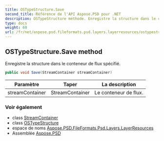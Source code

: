 ```yaml
---
title: OSTypeStructure.Save
second_title: Référence de l'API Aspose.PSD pour .NET
description: OSTypeStructure méthode. Enregistre la structure dans le conteneur de flux spécifié.
type: docs
weight: 60
url: /fr/net/aspose.psd.fileformats.psd.layers.layerresources/ostypestructure/save/
---
```

## OSTypeStructure.Save method

Enregistre la structure dans le conteneur de flux spécifié.

```csharp
public void Save(StreamContainer streamContainer)
```

| Paramètre | Taper | La description |
| --- | --- | --- |
| streamContainer | StreamContainer | Le conteneur de flux. |

### Voir également

* class [StreamContainer](../../../aspose.psd/streamcontainer/)
* class [OSTypeStructure](../)
* espace de noms [Aspose.PSD.FileFormats.Psd.Layers.LayerResources](../../ostypestructure/)
* Assemblée [Aspose.PSD](../../../)


